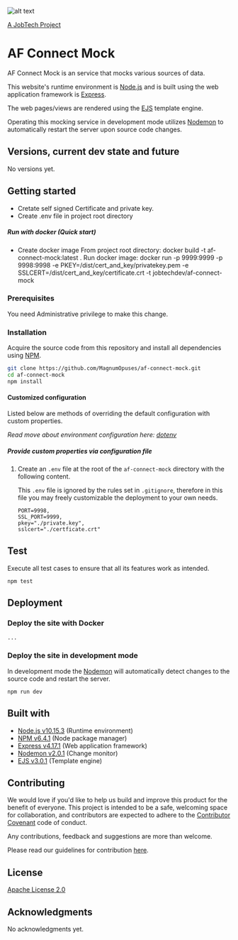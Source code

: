 ![alt text][logo]

[logo]: https://github.com/MagnumOpuses/project-meta/blob/master/img/jobtechdev_black.png "JobTech dev logo"

[A JobTech Project](https://www.jobtechdev.se)

# AF Connect Mock

AF Connect Mock is an service that mocks various sources of data.

This website's runtime environment is [Node.js](https://nodejs.org/) and is built using the web application framework is [Express](https://expressjs.com/).

The web pages/views are rendered using the [EJS](https://ejs.co/) template engine.

Operating this mocking service in development mode utilizes [Nodemon](https://nodemon.io/) to automatically restart the server upon source code changes.

## Versions, current dev state and future

No versions yet.

## Getting started
- Cretate self signed Certificate and private key.
- Create .env file in project root directory
##### Run with docker (Quick start)
- Create docker image
 From project root directory: docker build -t af-connect-mock:latest .
 Run docker image:
  docker run -p 9999:9999 -p 9998:9998 -e PKEY=/dist/cert_and_key/privatekey.pem -e \
   SSLCERT=/dist/cert_and_key/certificate.crt -t jobtechdev/af-connect-mock

### Prerequisites

You need Administrative privilege to make this change.

### Installation

Acquire the source code from this repository and install all dependencies using [NPM](https://www.npmjs.com/).

```bash
git clone https://github.com/MagnumOpuses/af-connect-mock.git
cd af-connect-mock
npm install
```

#### Customized configuration

Listed below are methods of overriding the default configuration with custom properties.

_Read move about environment configuration here: [dotenv](https://github.com/motdotla/dotenv)_

##### Provide custom properties via configuration file

1. Create an `.env` file at the root of the `af-connect-mock` directory with the following content.

   This `.env` file is ignored by the rules set in `.gitignore`, therefore in this file you may freely customizable the deployment to your own needs.

   ```
   PORT=9998,
   SSL_PORT=9999,
   pkey="./private.key",
   sslcert="./certficate.crt"
   ```

## Test

Execute all test cases to ensure that all its features work as intended.

```
npm test
```

## Deployment

### Deploy the site with Docker

```
...
```

### Deploy the site in development mode

In development mode the [Nodemon](https://nodemon.io/) will automatically detect changes to the source code and restart the server.

```
npm run dev
```

## Built with

- [Node.js v10.15.3](https://nodejs.org/) (Runtime environment)
- [NPM v6.4.1](https://www.npmjs.com/) (Node package manager)
- [Express v4.17.1](https://expressjs.com/) (Web application framework)
- [Nodemon v2.0.1](https://nodemon.io/) (Change monitor)
- [EJS v3.0.1](https://ejs.co/) (Template engine)

## Contributing

We would love if you'd like to help us build and improve this product for the benefit of everyone. This project is intended to be a safe, welcoming space for collaboration, and contributors are expected to adhere to the [Contributor Covenant](http://contributor-covenant.org/) code of conduct.

Any contributions, feedback and suggestions are more than welcome.

Please read our guidelines for contribution [here](CONTRIBUTING_TEMPLATE.md).

## License

[Apache License 2.0](LICENSE.md)

## Acknowledgments

No acknowledgments yet.
